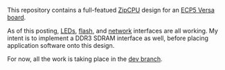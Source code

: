 This repository contains a full-featued [ZipCPU](https://zipcpu.com/about/zipcpu.html) design for an [ECP5 Versa board](https://www.latticestore.com/products/tabid/417/categoryid/59/productid/22434/default.aspx).

As of this posting, [LEDs](rtl/spio.v), [flash](rtl/qflexpress.v), and
[network](rtl/enet/enetpackets.v) interfaces are all working.
My intent is to implement a DDR3 SDRAM interface as well, before placing
application software onto this design.

For now, all the work is taking place in the [dev branch](https://github.com/ZipCPU/zipversa/tree/dev).
